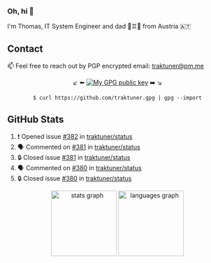 ### Oh, hi 👋

I'm Thomas, IT System Engineer and dad 👶♊️👶 from Austria 🇦🇹

<!--
**traktuner/traktuner** is a ✨ _special_ ✨ repository because its `README.md` (this file) appears on your GitHub profile.

Here are some ideas to get you started:

- 🔭 I’m currently working on ...
- 🌱 I’m currently learning ...
- 👯 I’m looking to collaborate on ...
- 🤔 I’m looking for help with ...
- 💬 Ask me about ...
- 📫 How to reach me: ...
- 😄 Pronouns: ...
- ⚡ Fun fact: ...
-->

## Contact
📫 Feel free to reach out by PGP encrypted email:
traktuner@pm.me

<div align="center" markdown="1">

↙️ ⬅️ [![My GPG public key](https://img.shields.io/badge/PGP%20public%20key-6D4AFF?style=for-the-badge)](https://github.com/traktuner.gpg) ➡️ ↘️

```shell
$ curl https://github.com/traktuner.gpg | gpg --import
```

</div>

## GitHub Stats
<!--START_SECTION:activity-->
1. ❗ Opened issue [#382](https://github.com/traktuner/status/issues/382) in [traktuner/status](https://github.com/traktuner/status)
2. 🗣 Commented on [#381](https://github.com/traktuner/status/issues/381#issuecomment-2183010778) in [traktuner/status](https://github.com/traktuner/status)
3. 🔒 Closed issue [#381](https://github.com/traktuner/status/issues/381) in [traktuner/status](https://github.com/traktuner/status)
4. 🗣 Commented on [#380](https://github.com/traktuner/status/issues/380#issuecomment-2183010648) in [traktuner/status](https://github.com/traktuner/status)
5. 🔒 Closed issue [#380](https://github.com/traktuner/status/issues/380) in [traktuner/status](https://github.com/traktuner/status)
<!--END_SECTION:activity-->

<div align="center">
  <img src="https://github-readme-stats.vercel.app/api?username=traktuner&hide_title=false&hide_rank=false&show_icons=true&include_all_commits=true&count_private=true&disable_animations=false&theme=dracula&locale=en&hide_border=false&order=1" height="150" alt="stats graph"  />
  <img src="https://github-readme-stats.vercel.app/api/top-langs?username=traktuner&locale=en&hide_title=false&layout=compact&card_width=320&langs_count=5&theme=dracula&hide_border=false&order=2" height="150" alt="languages graph"  />
</div>
